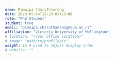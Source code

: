 ```yaml
---
name: Pimwipa Charuthamrong
date: 2023-05-04T12:20:03+13:00
role: "PhD Student"
student: true
email: "pimwipa.charuthamrong@vuw.ac.nz"
affiliation: "Victoria University of Wellington"
# location: "{Your office location}"
# image: "path/to/profilepic"
weight: 23 # used to adjust display order
# website: ""
---
```

